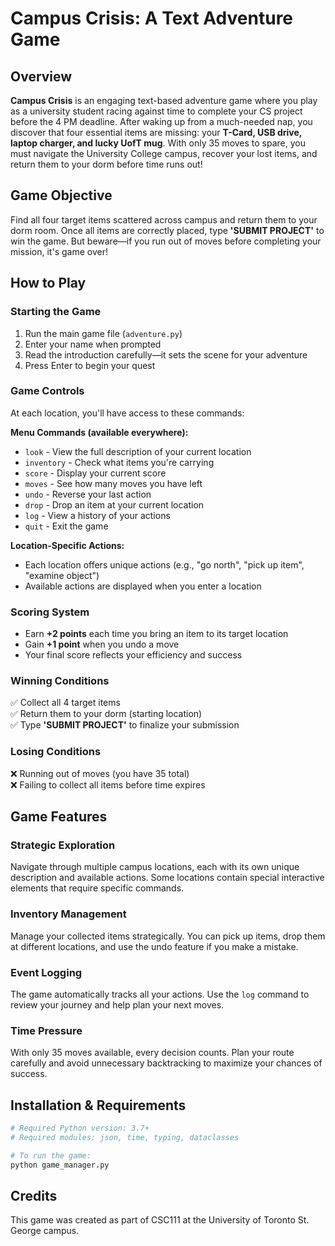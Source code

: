 # Campus Crisis: A Text Adventure Game

## Overview
**Campus Crisis** is an engaging text-based adventure game where you play as a university student racing against time to complete your CS project before the 4 PM deadline. After waking up from a much-needed nap, you discover that four essential items are missing: your **T-Card, USB drive, laptop charger, and lucky UofT mug**. With only 35 moves to spare, you must navigate the University College campus, recover your lost items, and return them to your dorm before time runs out!

## Game Objective
Find all four target items scattered across campus and return them to your dorm room. Once all items are correctly placed, type **'SUBMIT PROJECT'** to win the game. But beware—if you run out of moves before completing your mission, it's game over!

## How to Play

### Starting the Game
1. Run the main game file (`adventure.py`)
2. Enter your name when prompted
3. Read the introduction carefully—it sets the scene for your adventure
4. Press Enter to begin your quest

### Game Controls
At each location, you'll have access to these commands:

**Menu Commands (available everywhere):**
- `look` - View the full description of your current location
- `inventory` - Check what items you're carrying
- `score` - Display your current score
- `moves` - See how many moves you have left
- `undo` - Reverse your last action
- `drop` - Drop an item at your current location
- `log` - View a history of your actions
- `quit` - Exit the game

**Location-Specific Actions:**
- Each location offers unique actions (e.g., "go north", "pick up item", "examine object")
- Available actions are displayed when you enter a location

### Scoring System
- Earn **+2 points** each time you bring an item to its target location
- Gain **+1 point** when you undo a move
- Your final score reflects your efficiency and success

### Winning Conditions
✅ Collect all 4 target items  
✅ Return them to your dorm (starting location)  
✅ Type **'SUBMIT PROJECT'** to finalize your submission  

### Losing Conditions
❌ Running out of moves (you have 35 total)  
❌ Failing to collect all items before time expires

## Game Features

### Strategic Exploration
Navigate through multiple campus locations, each with its own unique description and available actions. Some locations contain special interactive elements that require specific commands.

### Inventory Management
Manage your collected items strategically. You can pick up items, drop them at different locations, and use the undo feature if you make a mistake.

### Event Logging
The game automatically tracks all your actions. Use the `log` command to review your journey and help plan your next moves.

### Time Pressure
With only 35 moves available, every decision counts. Plan your route carefully and avoid unnecessary backtracking to maximize your chances of success.

## Installation & Requirements
```python
# Required Python version: 3.7+
# Required modules: json, time, typing, dataclasses

# To run the game:
python game_manager.py
```

## Credits
This game was created as part of CSC111 at the University of Toronto St. George campus.
